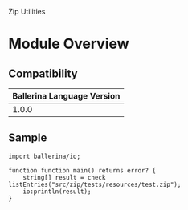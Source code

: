 Zip Utilities

# Module Overview

## Compatibility
| Ballerina Language Version 
| -------------------------- 
| 1.0.0

## Sample

```ballerina
import ballerina/io;

function function main() returns error? {
    string[] result = check listEntries("src/zip/tests/resources/test.zip");
    io:println(result);
}

```
